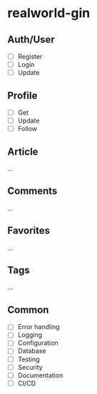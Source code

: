 # realworld-gin

## Auth/User

- [ ] Register
- [ ] Login
- [ ] Update

## Profile

- [ ] Get
- [ ] Update
- [ ] Follow

## Article

...

## Comments

...

## Favorites

...

## Tags

...

## Common

- [ ] Error handling
- [ ] Logging
- [ ] Configuration
- [ ] Database
- [ ] Testing
- [ ] Security
- [ ] Documentation
- [ ] CI/CD
